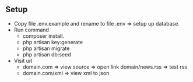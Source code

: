 ## Setup

- Copy file .env.example and rename to file .env => setup up database.
- Run command 
    - composer install.
    - php artisan key:generate
    - php artisan migrate
    - php artisan db:seed
- Visit url
    - domain.com => view source => open link domain/news.rss => test rss
    - domain.com/xml => view xml to json
    
